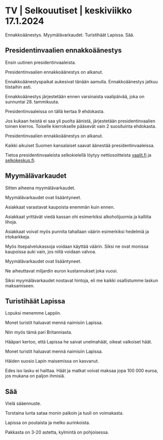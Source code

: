 TV \| Selkouutiset \| keskiviikko 17.1.2024
===========================================

Ennakkoäänestys. Myymälävarkaudet. Turistihäät Lapissa. Sää.

Presidentinvaalien ennakkoäänestys
----------------------------------

Ensin uutinen presidentinvaaleista.

Presidentinvaalien ennakkoäänestys on alkanut.

Ennakkoäänestyspaikat aukesivat tänään aamulla. Ennakkoäänestys jatkuu tiistaihin asti.

Ennakkoäänestys järjestetään ennen varsinaista vaalipäivää, joka on sunnuntai 28. tammikuuta.

Presidentinvaaleissa on tällä kertaa 9 ehdokasta.

Jos kukaan heistä ei saa yli puolta äänistä, järjestetään presidentinvaalien toinen kierros. Toiselle kierrokselle pääsevät vain 2 suosituinta ehdokasta.

Presidentinvaalien ennakkoäänestys on alkanut.

Kaikki aikuiset Suomen kansalaiset saavat äänestää presidentinvaaleissa.

Tietoa presidentinvaaleista selkokielellä löytyy nettiosoitteista [vaalit.fi](https://vaalit.fi/etusivu) ja [selkokeskus.fi](https://selkokeskus.fi/).

Myymälävarkaudet
----------------

Sitten aiheena myymälävarkaudet.

Myymälävarkaudet ovat lisääntyneet.

Asiakkaat varastavat kaupoista enemmän kuin ennen.

Asiakkaat yrittävät viedä kassan ohi esimerkiksi alkoholijuomia ja kalliita lihoja.

Asiakkaat voivat myös punnita tahallaan väärin esimerkiksi hedelmiä ja irtokarkkeja.

Myös itsepalvelukassoja voidaan käyttää väärin. Siksi ne ovat monissa kaupoissa auki vain, jos niitä voidaan valvoa.

Myymälävarkaudet ovat lisääntyneet.

Ne aiheuttavat miljardin euron kustannukset joka vuosi.

Siksi myymälävarkaudet nostavat hintoja, eli me kaikki osallistumme laskun maksamiseen.

Turistihäät Lapissa
-------------------

Lopuksi menemme Lappiin.

Monet turistit haluavat mennä naimisiin Lapissa.

Niin myös tämä pari Britanniasta.

Hääpari kertoo, että Lapissa he saivat unelmahäät, oikeat valkoiset häät.

Monet turistit haluavat mennä naimisiin Lapissa.

Häiden suosio Lapin maisemissa on kasvanut.

Edes iso lasku ei haittaa. Häät ja matkat voivat maksaa jopa 100 000 euroa, jos mukana on paljon ihmisiä.

Sää
---

Vielä sääennuste.

Torstaina lunta sataa monin paikoin ja tuuli on voimakasta.

Lapissa on poutaista ja melko aurinkoista.

Pakkasta on 3-20 astetta, kylmintä on pohjoisessa.

